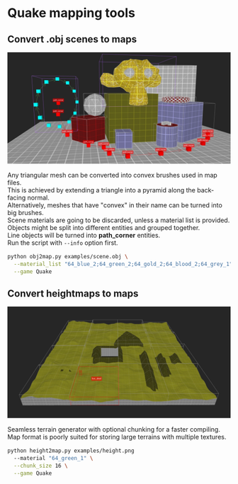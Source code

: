 # Quake mapping tools

## Convert .obj scenes to maps
![obj2map.py](screenshots/obj2map.webp)

Any triangular mesh can be converted into convex brushes used in map files.<br>
This is achieved by extending a triangle into a pyramid along the back-facing normal.<br>
Alternatively, meshes that have "convex" in their name can be turned into big brushes.<br>
Scene materials are going to be discarded, unless a material list is provided.<br>
Objects might be split into different entities and grouped together.<br>
Line objects will be turned into **path_corner** entities.<br>
Run the script with ```--info``` option first.<br>

```Bash
python obj2map.py examples/scene.obj \
  --material_list "64_blue_2;64_green_2;64_gold_2;64_blood_2;64_grey_1" \
  --game Quake
```

## Convert heightmaps to maps
![height2map.py](screenshots/height2map.webp)

Seamless terrain generator with optional chunking for a faster compiling.<br>
Map format is poorly suited for storing large terrains with multiple textures.<br>

```Bash
python height2map.py examples/height.png
  --material "64_green_1" \
  --chunk_size 16 \
  --game Quake
```
